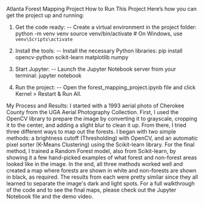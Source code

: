 Atlanta Forest Mapping Project
How to Run This Project
Here’s how you can get the project up and running:
1. Get the code ready:
    -- Create a virtual environment in the project folder:
           python -m venv venv
           source venv/bin/activate  # On Windows, use `venv\Scripts\activate`

2. Install the tools:
    -- Install the necessary Python libraries:
           pip install opencv-python scikit-learn matplotlib numpy

3. Start Jupyter:
    -- Launch the Jupyter Notebook server from your terminal:
            jupyter notebook
4. Run the project:
    -- Open the forest_mapping_project.ipynb file and click Kernel > Restart & Run All.

My Process and Results:
    I started with a 1993 aerial photo of Cherokee County from the UGA Aerial Photography Collection. First, I used the OpenCV library to prepare the image by converting it to grayscale, cropping it to the center, and adding a slight blur to clean it up.
    From there, I tried three different ways to map out the forests. I began with two simple methods: a brightness cutoff (Thresholding) with OpenCV, and an automatic pixel sorter (K-Means Clustering) using the Scikit-learn library. For the final method, I trained a Random Forest model, also from Scikit-learn, by showing it a few hand-picked examples of what forest and non-forest areas looked like in the image.
    In the end, all three methods worked well and created a map where forests are shown in white and non-forests are shown in black, as required. The results from each were pretty similar since they all learned to separate the image's dark and light spots.
    For a full walkthrough of the code and to see the final maps, please check out the Jupyter Notebook file and the demo video.
